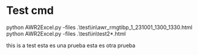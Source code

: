 # Test cmd
python AWR2Excel.py -files .\test\in\awr_rmgtibp_1_231001_1300_1330.html
python AWR2Excel.py -files .\test\in\test2\*.html

this is a test
esta es una prueba
esta es otra prueba
